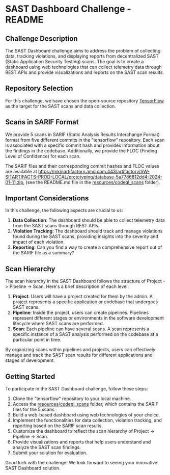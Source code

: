 # SAST Dashboard Challenge - README

## Challenge Description
The SAST Dashboard challenge aims to address the problem of collecting data, tracking violations, and displaying reports from decentralized SAST (Static Application Security Testing) scans. The goal is to create a dashboard using web technologies that can collect telemetry data through REST APIs and provide visualizations and reports on the SAST scan results.

## Repository Selection
For this challenge, we have chosen the open-source repository [TensorFlow](https://github.com/tensorflow/tensorflow) as the target for the SAST scans and data collection.

## Scans in SARIF Format
We provide 5 scans in SARIF (Static Analysis Results Interchange Format) format from five different commits in the "tensorflow" repository. Each scan is associated with a specific commit hash and provides information about the findings in the codebase. Additionally, we provide the FLOC (Finding Level of Confidence) for each scan.

The SARIF files and their corresponding commit hashes and FLOC values are available at https://mkmartifactory.amd.com:443/artifactory/SW-SITARTIFACTS-PROD-LOCAL/prototyping/database-5a7786812dd4-2024-01-11.zip, (see the README.md file in the [resources/codeql_scans](./resources/codeql_scans) folder).

## Important Considerations
In this challenge, the following aspects are crucial to us:

1. **Data Collection**: The dashboard should be able to collect telemetry data from the SAST scans through REST APIs.
2. **Violation Tracking**: The dashboard should track and manage violations found during the SAST scans, providing insights into the severity and impact of each violation.
3. **Reporting**: Can you find a way to create a comprehensive report out of the SARIF file as a summary? 

## Scan Hierarchy
The scan hierarchy in the SAST Dashboard follows the structure of Project -> Pipeline -> Scan. Here's a brief description of each level:

1. **Project**: Users will have a project created for them by the admin. A project represents a specific application or codebase that undergoes SAST scans.
2. **Pipeline**: Inside the project, users can create pipelines. Pipelines represent different stages or environments in the software development lifecycle where SAST scans are performed.
3. **Scan**: Each pipeline can have several scans. A scan represents a specific instance of a SAST analysis performed on the codebase at a particular point in time.

By organizing scans within pipelines and projects, users can effectively manage and track the SAST scan results for different applications and stages of development.

## Getting Started
To participate in the SAST Dashboard challenge, follow these steps:

1. Clone the "tensorflow" repository to your local machine.
2. Access the [resources/codeql_scans](./resources/codeql_scans) folder, which contains the SARIF files for the 5 scans.
3. Build a web-based dashboard using web technologies of your choice.
4. Implement the functionalities for data collection, violation tracking, and reporting based on the SARIF scan results.
5. Customize the dashboard to reflect the scan hierarchy of Project -> Pipeline -> Scan.
6. Provide visualizations and reports that help users understand and analyze the SAST scan findings.
7. Submit your solution for evaluation.

Good luck with the challenge! We look forward to seeing your innovative SAST Dashboard solution.